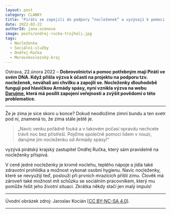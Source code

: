 ```yaml
---
layout: post
category: CLANKY
title: 'Piráti se zapojili do podpory “nocleženek” a vyzývají k pomoci lidem v nouzi'
date: 2022-02-22
authorId: jana.ozanova
image: posts/ondrej-rucka-trojhali.jpg
tags:						
  - Nocleženka
  - Sociální-služby
  - Ondřej-Ručka
  - Moravskoslezský-kraj
---
```


Ostrava, 22.února 2022 – **Dobrovolnictví a pomoc potřebným mají Piráti ve svém DNA. Když přišla výzva k účasti na projektu na podporu tzv. nocleženek, neváhali ani chvilku a zapojili se. Nocleženky dlouhodobě fungují pod hlavičkou Armády spásy, nyní vznikla výzva na webu [ Darujme](https://www.darujme.cz/vyzva/1202881?fbclid=IwAR1Vx4ey6kxQUn6Lx2zmMbTycQmKC3lNMUg5QgdOAIKEyq5TIu6WdMbPAkQ#vyzva, "darujme.cz"), která má posílit zapojení veřejnosti a zvýšit povědomí o této problematice.**

<hr />

Že je zima je sice skoro u konce? Dokud neodložíme zimní bundu a ten svetr pod ní, znamená to, že zima stále ještě je.

> „Navíc venku pořádně fouká a v takovém počasí opravdu nechcete trávit noc bez přístřeší. Pojďme společně pomoci lidem v nouzi, darujme jim nocleženku od Armády spásy!“

vyzývá pirátský krajský zastupitel Ondřej Ručka, který sám pravidelně na nocleženky přispívá.

V ceně jedné nocleženky je kromě noclehu, teplého nápoje a jídla také zdravotní prohlídka a možnost vykonat osobní hygienu. Navíc nocleženky, které se nevyužijí teď, poslouží při prvních mrazících příští zimu. Člověk má zároveň také možnost mít schůzku se sociálním pracovníkem, který mu pomůže řešit jeho životní situaci. Zkrátka někdy stačí jen malý impuls!

---
Úvodní obrázek zdroj: Jaroslav Kocián \[[CC BY-NC-SA 4.0](https://creativecommons.org/licenses/by-nc-sa/4.0/deed.cs)\].

- - -
